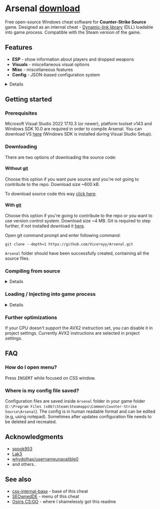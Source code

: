 # Arsenal [download](https://github.com/Viceroyy/Arsenal/releases/download/v1.0.0/Arsenal-Release.dll)

Free open-source Windows cheat software for **Counter-Strike Source** game. Designed as an internal cheat - [Dynamic-link library](https://en.wikipedia.org/wiki/Dynamic-link_library) (DLL) loadable into game process. Compatible with the Steam version of the game.

## Features
*   **ESP** - show information about players and dropped weapons
*   **Visuals** - miscellaneous visual options
*   **Misc** - miscellaneous features
*   **Config** - JSON-based configuration system

<details>

*   **Exploits** - things not possible when legit
    *   **No recoil** - remove recoil punch effect
    *   **No spread** - remove random bullet spread
      
*   **ESP** - show additional information about players and game world
    1.  *Teammates, Enemies*

    2.  *Planted C4*

    *   **Enabled** - on / off master switch
    *   **Box** - draw 2D box over player model
    *   **Name** - draw player name
    *   **Health** - draw player health
    *   **Health bar** - draw rectangle indicating player health
    *   **Armor** - draw player armor
    *   **Armor bar** - draw rectangle indicating player armor
    *   **Money** - draw player money
    *   **Weapon** - draw player equipped weapon
    
*   **Visuals** - miscellaneous visual options
    *   **No visual recoil** - remove visual recoil punch effect
    *   **Viewmodel FOV** - change view model FOV \[*70*-*120*\] (70 - default viewmodel, higher values - further away viewmodel)
    *   **FOV** - change view FOV \[*90*-*120*\] (90 - default fov, higher values - further away fov)

*   **Misc** - miscellaneous features
    *   **Auto strafe** - automatically strafe in air following mouse movement
    *   **Bunny hop** - automatically simulate space bar press / release while jump button is being held; increases movement speed

*   **Config** - JSON-based configuration system
    *   **Create config** - create new configuration file
    *   **Load** - load selected configuration file
    *   **Save** - save selected configuration file
    *   **Delete** - delete selected configuration file
</details>

## Getting started

### Prerequisites
Microsoft Visual Studio 2022 17.10.3 (or newer), platform toolset v143 and Windows SDK 10.0 are required in order to compile Arsenal. You can download VS [here](https://visualstudio.microsoft.com/) (Windows SDK is installed during Visual Studio Setup).

### Downloading

There are two options of downloading the source code:

#### Without [git](https://git-scm.com)

Choose this option if you want pure source and you're not going to contribute to the repo. Download size ~600 kB.

To download source code this way [click here](https://github.com/Viceroyy/Arsenal/archive/main.zip).

#### With [git](https://git-scm.com)

Choose this option if you're going to contribute to the repo or you want to use version control system. Download size ~4 MB. Git is required to step further, if not installed download it [here](https://git-scm.com).

Open git command prompt and enter following command:

    git clone --depth=1 https://github.com/Viceroyy/Arsenal.git

`Arsenal` folder should have been successfully created, containing all the source files.

### Compiling from source

<details>

When you have equipped a copy of the source code, next step is opening **Arsenal.sln** in Microsoft Visual Studio 2022.

Then change build configuration to `Release | x86` and simply press **Build solution**.

If everything went right you should receive `Arsenal-Release.dll`  binary file.

</details>

### Loading / Injecting into game process

<details>

Open your favorite [DLL injector](https://en.wikipedia.org/wiki/DLL_injection) and just inject `Arsenal-Release.dll` into `hl2.exe` process.

When injected, menu is openable under `INSERT` key.

</details>

### Further optimizations
If your CPU doesn't support the AVX2 instruction set, you can disable it in project settings. Currently AVX2 instructions are selected in project settings.

## FAQ

### How do I open menu?
Press <kbd>INSERT</kbd> while focused on CSS window.

### Where is my config file saved?
Configuration files are saved inside `Arsenal` folder in your game folder (`C:\Program Files (x86)\Steam\Steamapps\Common\Counter-Strike Source\Arsenal`). The config is in human readable format and can be edited (e.g, using notepad). Sometimes after updates configuration file needs to be deleted and recreated.

## Acknowledgments

*   [spook953](https://github.com/spook953)
*   [Lak3](https://github.com/Lak3)
*   [whydoIhax/usernameunavalible0](https://github.com/usernameunavalible0)
*   and others..

## See also
*   [css-internal-base](https://github.com/usernameunavalible0/css-internal-base) - base of this cheat
*   [SEOwnedDE](https://github.com/spook953/SEOwnedDE-public) - menu of this cheat
*   [Osiris CS:GO](https://github.com/danielkrupinski/Osiris/blob/csgo) - where I shamelessly got this readme
